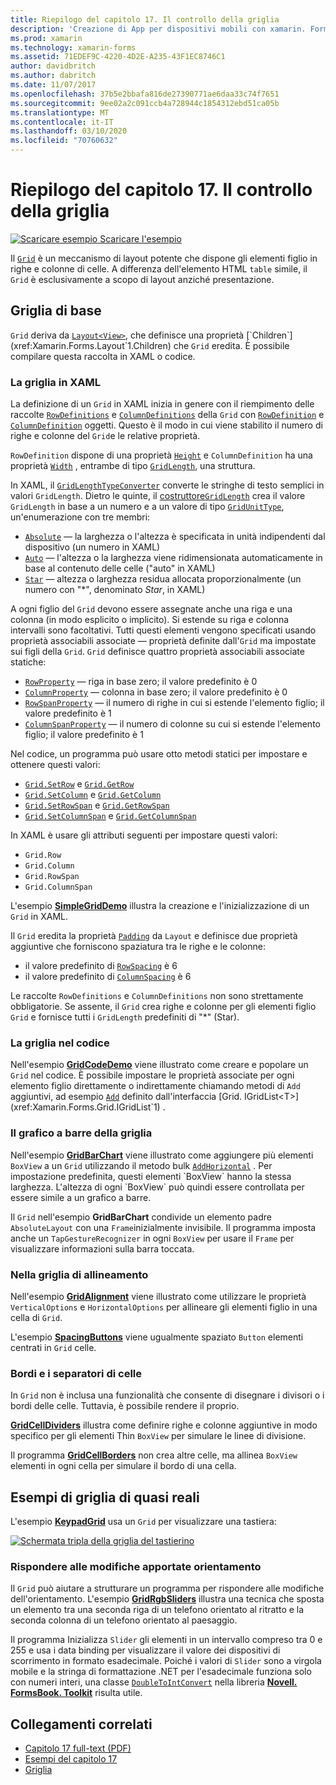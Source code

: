 ```yaml
---
title: Riepilogo del capitolo 17. Il controllo della griglia
description: 'Creazione di App per dispositivi mobili con xamarin. Forms: riepilogo del capitolo 17. Il controllo della griglia'
ms.prod: xamarin
ms.technology: xamarin-forms
ms.assetid: 71EDEF9C-4220-4D2E-A235-43F1EC8746C1
author: davidbritch
ms.author: dabritch
ms.date: 11/07/2017
ms.openlocfilehash: 37b5e2bbafa816de27390771ae6daa33c74f7651
ms.sourcegitcommit: 9ee02a2c091ccb4a728944c1854312ebd51ca05b
ms.translationtype: MT
ms.contentlocale: it-IT
ms.lasthandoff: 03/10/2020
ms.locfileid: "70760632"
---
```

# <a name="summary-of-chapter-17-mastering-the-grid"></a>Riepilogo del capitolo 17. Il controllo della griglia

[![Scaricare esempio](~/media/shared/download.png) Scaricare l'esempio](https://github.com/xamarin/xamarin-forms-book-samples/tree/master/Chapter17)

Il [`Grid`](xref:Xamarin.Forms.Grid) è un meccanismo di layout potente che dispone gli elementi figlio in righe e colonne di celle. A differenza dell'elemento HTML `table` simile, il `Grid` è esclusivamente a scopo di layout anziché presentazione.

## <a name="the-basic-grid"></a>Griglia di base

`Grid` deriva da [`Layout<View>`](xref:Xamarin.Forms.Layout`1), che definisce una proprietà [`Children`](xref:Xamarin.Forms.Layout`1.Children) che `Grid` eredita. È possibile compilare questa raccolta in XAML o codice.

### <a name="the-grid-in-xaml"></a>La griglia in XAML

La definizione di un `Grid` in XAML inizia in genere con il riempimento delle raccolte [`RowDefinitions`](xref:Xamarin.Forms.Grid.RowDefinitions) e [`ColumnDefinitions`](xref:Xamarin.Forms.Grid.ColumnDefinitions) della `Grid` con [`RowDefinition`](xref:Xamarin.Forms.RowDefinition) e [`ColumnDefinition`](xref:Xamarin.Forms.ColumnDefinition) oggetti. Questo è il modo in cui viene stabilito il numero di righe e colonne del `Grid`e le relative proprietà.

`RowDefinition` dispone di una proprietà [`Height`](xref:Xamarin.Forms.RowDefinition.Height) e `ColumnDefinition` ha una proprietà [`Width`](xref:Xamarin.Forms.ColumnDefinition.Width) , entrambe di tipo [`GridLength`](xref:Xamarin.Forms.GridLength), una struttura.

In XAML, il [`GridLengthTypeConverter`](xref:Xamarin.Forms.GridLengthTypeConverter) converte le stringhe di testo semplici in valori `GridLength`. Dietro le quinte, il [costruttore`GridLength`](xref:Xamarin.Forms.GridLength.%23ctor(System.Double,Xamarin.Forms.GridUnitType)) crea il valore `GridLength` in base a un numero e a un valore di tipo [`GridUnitType`](xref:Xamarin.Forms.GridUnitType), un'enumerazione con tre membri:

- [`Absolute`](xref:Xamarin.Forms.GridUnitType.Absolute) &mdash; la larghezza o l'altezza è specificata in unità indipendenti dal dispositivo (un numero in XAML)
- [`Auto`](xref:Xamarin.Forms.GridUnitType.Auto) &mdash; l'altezza o la larghezza viene ridimensionata automaticamente in base al contenuto delle celle ("auto" in XAML)
- [`Star`](xref:Xamarin.Forms.GridUnitType.Star) &mdash; altezza o larghezza residua allocata proporzionalmente (un numero con "\*", denominato *Star*, in XAML)

A ogni figlio del `Grid` devono essere assegnate anche una riga e una colonna (in modo esplicito o implicito). Si estende su riga e colonna intervalli sono facoltativi. Tutti questi elementi vengono specificati usando proprietà associabili associate &mdash; proprietà definite dall'`Grid` ma impostate sui figli della `Grid`. `Grid` definisce quattro proprietà associabili associate statiche:

- [`RowProperty`](xref:Xamarin.Forms.Grid.RowProperty) &mdash; riga in base zero; il valore predefinito è 0
- [`ColumnProperty`](xref:Xamarin.Forms.Grid.ColumnProperty) &mdash; colonna in base zero; il valore predefinito è 0
- [`RowSpanProperty`](xref:Xamarin.Forms.Grid.RowSpanProperty) &mdash; il numero di righe in cui si estende l'elemento figlio; il valore predefinito è 1
- [`ColumnSpanProperty`](xref:Xamarin.Forms.Grid.ColumnSpanProperty) &mdash; il numero di colonne su cui si estende l'elemento figlio; il valore predefinito è 1

Nel codice, un programma può usare otto metodi statici per impostare e ottenere questi valori:

- [`Grid.SetRow`](xref:Xamarin.Forms.Grid.SetRow(Xamarin.Forms.BindableObject,System.Int32)) e [`Grid.GetRow`](xref:Xamarin.Forms.Grid.GetRow(Xamarin.Forms.BindableObject))
- [`Grid.SetColumn`](xref:Xamarin.Forms.Grid.SetColumn(Xamarin.Forms.BindableObject,System.Int32)) e [`Grid.GetColumn`](xref:Xamarin.Forms.Grid.GetColumn(Xamarin.Forms.BindableObject))
- [`Grid.SetRowSpan`](xref:Xamarin.Forms.Grid.SetRowSpan(Xamarin.Forms.BindableObject,System.Int32)) e [`Grid.GetRowSpan`](xref:Xamarin.Forms.Grid.GetRowSpan(Xamarin.Forms.BindableObject))
- [`Grid.SetColumnSpan`](xref:Xamarin.Forms.Grid.SetColumnSpan(Xamarin.Forms.BindableObject,System.Int32)) e [`Grid.GetColumnSpan`](xref:Xamarin.Forms.Grid.GetColumnSpan(Xamarin.Forms.BindableObject))

In XAML è usare gli attributi seguenti per impostare questi valori:

- `Grid.Row`
- `Grid.Column`
- `Grid.RowSpan`
- `Grid.ColumnSpan`

L'esempio [**SimpleGridDemo**](https://github.com/xamarin/xamarin-forms-book-samples/tree/master/Chapter17/SimpleGridDemo) illustra la creazione e l'inizializzazione di un `Grid` in XAML.

Il `Grid` eredita la proprietà [`Padding`](xref:Xamarin.Forms.Layout.Padding) da `Layout` e definisce due proprietà aggiuntive che forniscono spaziatura tra le righe e le colonne:

- il valore predefinito di [`RowSpacing`](xref:Xamarin.Forms.Grid.RowSpacing) è 6
- il valore predefinito di [`ColumnSpacing`](xref:Xamarin.Forms.Grid.ColumnSpacing) è 6

Le raccolte `RowDefinitions` e `ColumnDefinitions` non sono strettamente obbligatorie. Se assente, il `Grid` crea righe e colonne per gli elementi figlio `Grid` e fornisce tutti i `GridLength` predefiniti di "\*" (Star).

### <a name="the-grid-in-code"></a>La griglia nel codice

Nell'esempio [**GridCodeDemo**](https://github.com/xamarin/xamarin-forms-book-samples/tree/master/Chapter17/GridCodeDemo) viene illustrato come creare e popolare un `Grid` nel codice. È possibile impostare le proprietà associate per ogni elemento figlio direttamente o indirettamente chiamando metodi di `Add` aggiuntivi, ad esempio [`Add`](xref:Xamarin.Forms.Grid.IGridList`1.Add*) definito dall'interfaccia [Grid. IGridList<T>](xref:Xamarin.Forms.Grid.IGridList`1) .

### <a name="the-grid-bar-chart"></a>Il grafico a barre della griglia

Nell'esempio [**GridBarChart**](https://github.com/xamarin/xamarin-forms-book-samples/tree/master/Chapter17/GridBarChart) viene illustrato come aggiungere più elementi `BoxView` a un `Grid` utilizzando il metodo bulk [`AddHorizontal`](xref:Xamarin.Forms.Grid.IGridList`1.AddHorizontal*) . Per impostazione predefinita, questi elementi `BoxView` hanno la stessa larghezza. L'altezza di ogni `BoxView` può quindi essere controllata per essere simile a un grafico a barre.

Il `Grid` nell'esempio **GridBarChart** condivide un elemento padre `AbsoluteLayout` con una `Frame`inizialmente invisibile. Il programma imposta anche un `TapGestureRecognizer` in ogni `BoxView` per usare il `Frame` per visualizzare informazioni sulla barra toccata.

### <a name="alignment-in-the-grid"></a>Nella griglia di allineamento

Nell'esempio [**GridAlignment**](https://github.com/xamarin/xamarin-forms-book-samples/tree/master/Chapter17/GridAlignment) viene illustrato come utilizzare le proprietà `VerticalOptions` e `HorizontalOptions` per allineare gli elementi figlio in una cella di `Grid`.

L'esempio [**SpacingButtons**](https://github.com/xamarin/xamarin-forms-book-samples/tree/master/Chapter17/SpacingButtons) viene ugualmente spaziato `Button` elementi centrati in `Grid` celle.

### <a name="cell-dividers-and-borders"></a>Bordi e i separatori di celle

In `Grid` non è inclusa una funzionalità che consente di disegnare i divisori o i bordi delle celle. Tuttavia, è possibile rendere il proprio.

[**GridCellDividers**](https://github.com/xamarin/xamarin-forms-book-samples/tree/master/Chapter17/GridCellDividers) illustra come definire righe e colonne aggiuntive in modo specifico per gli elementi Thin `BoxView` per simulare le linee di divisione.

Il programma [**GridCellBorders**](https://github.com/xamarin/xamarin-forms-book-samples/tree/master/Chapter17/GridCellBorders) non crea altre celle, ma allinea `BoxView` elementi in ogni cella per simulare il bordo di una cella.

## <a name="almost-real-life-grid-examples"></a>Esempi di griglia di quasi reali

L'esempio [**KeypadGrid**](https://github.com/xamarin/xamarin-forms-book-samples/tree/master/Chapter17/KeypadGrid) usa un `Grid` per visualizzare una tastiera:

[![Schermata tripla della griglia del tastierino](images/ch17fg12-small.png "Griglia tastiera")](images/ch17fg12-large.png#lightbox "Griglia tastiera")

### <a name="responding-to-orientation-changes"></a>Rispondere alle modifiche apportate orientamento

Il `Grid` può aiutare a strutturare un programma per rispondere alle modifiche dell'orientamento. L'esempio [**GridRgbSliders**](https://github.com/xamarin/xamarin-forms-book-samples/tree/master/Chapter17/GridRgbSliders) illustra una tecnica che sposta un elemento tra una seconda riga di un telefono orientato al ritratto e la seconda colonna di un telefono orientato al paesaggio.

Il programma Inizializza `Slider` gli elementi in un intervallo compreso tra 0 e 255 e usa i data binding per visualizzare il valore dei dispositivi di scorrimento in formato esadecimale. Poiché i valori di `Slider` sono a virgola mobile e la stringa di formattazione .NET per l'esadecimale funziona solo con numeri interi, una classe [`DoubleToIntConvert`](https://github.com/xamarin/xamarin-forms-book-samples/blob/master/Libraries/Xamarin.FormsBook.Toolkit/Xamarin.FormsBook.Toolkit/DoubleToIntConverter.cs) nella libreria [**Novell. FormsBook. Toolkit**](https://github.com/xamarin/xamarin-forms-book-samples/tree/master/Libraries/Xamarin.FormsBook.Toolkit) risulta utile.

## <a name="related-links"></a>Collegamenti correlati

- [Capitolo 17 full-text (PDF)](https://download.xamarin.com/developer/xamarin-forms-book/XamarinFormsBook-Ch17-Apr2016.pdf)
- [Esempi del capitolo 17](https://github.com/xamarin/xamarin-forms-book-samples/tree/master/Chapter17)
- [Griglia](~/xamarin-forms/user-interface/layouts/grid.md)
